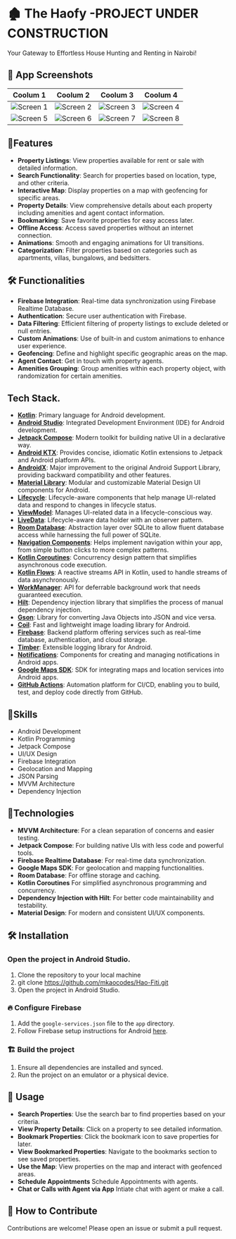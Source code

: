 # 🏚️ The Haofy -PROJECT UNDER CONSTRUCTION
 Your Gateway to Effortless House Hunting and Renting in Nairobi!

## 📸 App Screenshots

| Coolum 1       | Coolum 2      | Coolum 3     |  Coolum 4      |
| -------------- | -------------- | -------------- | -------------- |
| ![Screen 1](url1) | ![Screen 2](url2) | ![Screen 3](url3) | ![Screen 4](url4) |
| ![Screen 5](url5) | ![Screen 6](url6) | ![Screen 7](url7) | ![Screen 8](url8) |

## 🔄Features
- **Property Listings**: View properties available for rent or sale with detailed information.
- **Search Functionality**: Search for properties based on location, type, and other criteria.
- **Interactive Map**: Display properties on a map with geofencing for specific areas.
- **Property Details**: View comprehensive details about each property including amenities and agent contact information.
- **Bookmarking**: Save favorite properties for easy access later.
- **Offline Access**: Access saved properties without an internet connection.
- **Animations**: Smooth and engaging animations for UI transitions.
- **Categorization**: Filter properties based on categories such as apartments, villas, bungalows, and bedsitters.

## 🛠 Functionalities
- **Firebase Integration**: Real-time data synchronization using Firebase Realtime Database.
- **Authentication**: Secure user authentication with Firebase.
- **Data Filtering**: Efficient filtering of property listings to exclude deleted or null entries.
- **Custom Animations**: Use of built-in and custom animations to enhance user experience.
- **Geofencing**: Define and highlight specific geographic areas on the map.
- **Agent Contact**: Get in touch with property agents.
- **Amenities Grouping**: Group amenities within each property object, with randomization for certain amenities.

## Tech Stack.
- **[Kotlin](https://kotlinlang.org/)**: Primary language for Android development.
- **[Android Studio](https://developer.android.com/studio)**: Integrated Development Environment (IDE) for Android development.
- **[Jetpack Compose](https://developer.android.com/jetpack/compose)**: Modern toolkit for building native UI in a declarative way.
- **[Android KTX](https://developer.android.com/kotlin/ktx.html)**: Provides concise, idiomatic Kotlin extensions to Jetpack and Android platform APIs.
- **[AndroidX](https://developer.android.com/jetpack/androidx)**: Major improvement to the original Android Support Library, providing backward compatibility and other features.
- **[Material Library](https://material.io/develop/android)**: Modular and customizable Material Design UI components for Android.
- **[Lifecycle](https://developer.android.com/topic/libraries/architecture/lifecycle)**: Lifecycle-aware components that help manage UI-related data and respond to changes in lifecycle status.
- **[ViewModel](https://developer.android.com/topic/libraries/architecture/viewmodel)**: Manages UI-related data in a lifecycle-conscious way.
- **[LiveData](https://developer.android.com/topic/libraries/architecture/livedata)**: Lifecycle-aware data holder with an observer pattern.
- **[Room Database](https://developer.android.com/training/data-storage/room)**: Abstraction layer over SQLite to allow fluent database access while harnessing the full power of SQLite.
- **[Navigation Components](https://developer.android.com/guide/navigation/navigation-getting-started)**: Helps implement navigation within your app, from simple button clicks to more complex patterns.
- **[Kotlin Coroutines](https://developer.android.com/kotlin/coroutines)**: Concurrency design pattern that simplifies asynchronous code execution.
- **[Kotlin Flows](https://developer.android.com/kotlin/flow)**: A reactive streams API in Kotlin, used to handle streams of data asynchronously.
- **[WorkManager](https://developer.android.com/topic/libraries/architecture/workmanager)**: API for deferrable background work that needs guaranteed execution.
- **[Hilt](https://dagger.dev/hilt/)**: Dependency injection library that simplifies the process of manual dependency injection.
- **[Gson](https://github.com/google/gson)**: Library for converting Java Objects into JSON and vice versa.
- **[Coil](https://coil-kt.github.io/coil/)**: Fast and lightweight image loading library for Android.
- **[Firebase](https://firebase.google.com/)**: Backend platform offering services such as real-time database, authentication, and cloud storage.
- **[Timber](https://github.com/JakeWharton/timber)**: Extensible logging library for Android.
- **[Notifications](https://developer.android.com/develop/ui/views/notifications)**: Components for creating and managing notifications in Android apps.
- **[Google Maps SDK](https://developers.google.com/maps/documentation/android-sdk/overview)**: SDK for integrating maps and location services into Android apps.
- **[GitHub Actions](https://github.com/features/actions)**: Automation platform for CI/CD, enabling you to build, test, and deploy code directly from GitHub.

## 🚀Skills
- Android Development
- Kotlin Programming
- Jetpack Compose
- UI/UX Design
- Firebase Integration
- Geolocation and Mapping
- JSON Parsing
- MVVM Architecture
- Dependency Injection

## 🎨Technologies
- **MVVM Architecture**: For a clean separation of concerns and easier testing.
- **Jetpack Compose**: For building native UIs with less code and powerful tools.
- **Firebase Realtime Database**: For real-time data synchronization.
- **Google Maps SDK**: For geolocation and mapping functionalities.
- **Room Database**: For offline storage and caching.
- **Kotlin Coroutines** For simplified asynchronous programming and concurrency.
- **Dependency Injection with Hilt**: For better code maintainability and testability.
- **Material Design**: For modern and consistent UI/UX components.

## 🛠️ Installation
### Open the project in Android Studio.
1. Clone the repository to your local machine
2. git clone https://github.com/mkaocodes/Hao-Fiti.git
3. Open the project in Android Studio.

### 🔥 Configure Firebase
1. Add the `google-services.json` file to the `app` directory.
2. Follow Firebase setup instructions for Android [here](https://firebase.google.com/docs/android/setup).

###  🏗 Build the project
1. Ensure all dependencies are installed and synced.
2. Run the project on an emulator or a physical device.

## 📱 Usage
- **Search Properties**: Use the search bar to find properties based on your criteria.
- **View Property Details**: Click on a property to see detailed information.
- **Bookmark Properties**: Click the bookmark icon to save properties for later.
- **View Bookmarked Properties**: Navigate to the bookmarks section to see saved properties.
- **Use the Map**: View properties on the map and interact with geofenced areas.
- **Schedule Appointments** Schedule Appointments with agents.
- **Chat or Calls with Agent via App**  Intiate chat with agent or make a call.

## 🤝 How to Contribute
Contributions are welcome! Please open an issue or submit a pull request.

